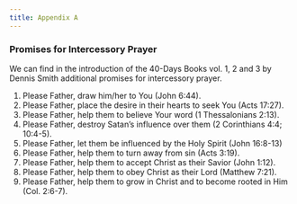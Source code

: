 ```yaml
---
title: Appendix A
---
```


### Promises for Intercessory Prayer

We can find in the introduction of the 40-Days Books vol. 1, 2 and 3 by Dennis Smith additional promises for intercessory prayer.

1. Please Father, draw him/her to You (John 6:44).
2. Please Father, place the desire in their hearts to seek You (Acts 17:27).
3. Please Father, help them to believe Your word (1 Thessalonians 2:13).
4. Please Father, destroy Satan’s influence over them (2 Corinthians 4:4; 10:4-5).
5. Please Father, let them be influenced by the Holy Spirit (John 16:8-13)
6. Please Father, help them to turn away from sin (Acts 3:19).
7. Please Father, help them to accept Christ as their Savior (John 1:12).
8. Please Father, help them to obey Christ as their Lord (Matthew 7:21).
9. Please Father, help them to grow in Christ and to become rooted in Him (Col. 2:6-7).